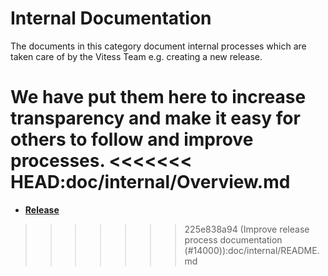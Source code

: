 # Internal Documentation

The documents in this category document internal processes which are taken care of by the Vitess Team e.g. creating a new release.

We have put them here to increase transparency and make it easy for others to follow and improve processes.
<<<<<<< HEAD:doc/internal/Overview.md
=======

- [**Release**](./release/README.md)
>>>>>>> 225e838a94 (Improve release process documentation (#14000)):doc/internal/README.md
